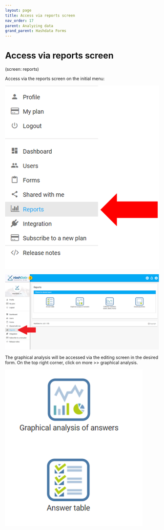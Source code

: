 ```yaml
---
layout: page
title: Access via reports screen
nav_order: 17
parent: Analyzing data
grand_parent: Hashdata Forms
---
```

# Access via reports screen

(screen: reports)

Access via the reports screen on the initial menu:

![forms31](/en/assets/images/forms31.png)


![forms32](/en/assets/images/forms32.png)

The graphical analysis will be accessed via the editing screen in the desired form. 
On the top right corner, click on more >> graphical analysis. 

![forms33](/en/assets/images/forms33.png)